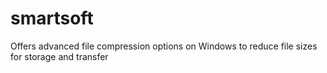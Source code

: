 # smartsoft
Offers advanced file compression options on Windows to reduce file sizes for storage and transfer
